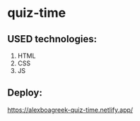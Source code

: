 # quiz-time
## USED technologies:

1. HTML
2. CSS
3. JS

## Deploy:

https://alexboagreek-quiz-time.netlify.app/
